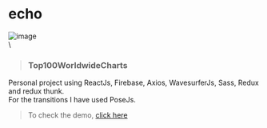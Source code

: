 # echo

![image](https://i.imgur.com/jvzuJ89.png)
\
\
> ### Top100WorldwideCharts
Personal project using ReactJs, Firebase, Axios, WavesurferJs, Sass, Redux and redux thunk. \
For the transitions I have used PoseJs. 
> To check the demo, [click here](http://bit.ly/echo-appk19 "Explore echo")
